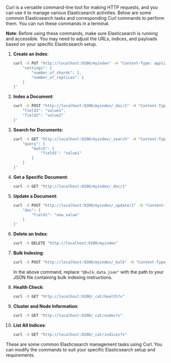 Curl is a versatile command-line tool for making HTTP requests, and you can use it to manage various Elasticsearch activities. Below are some common Elasticsearch tasks and corresponding Curl commands to perform them. You can run these commands in a terminal.

**Note**: Before using these commands, make sure Elasticsearch is running and accessible. You may need to adjust the URLs, indices, and payloads based on your specific Elasticsearch setup.

1. **Create an Index**:
   
   ```bash
   curl -X PUT "http://localhost:9200/myindex" -H "Content-Type: application/json" -d '{
       "settings": {
           "number_of_shards": 1,
           "number_of_replicas": 1
       }
   }'
   ```

2. **Index a Document**:

   ```bash
   curl -X POST "http://localhost:9200/myindex/_doc/1" -H "Content-Type: application/json" -d '{
       "field1": "value1",
       "field2": "value2"
   }'
   ```

3. **Search for Documents**:

   ```bash
   curl -X GET "http://localhost:9200/myindex/_search" -H "Content-Type: application/json" -d '{
       "query": {
           "match": {
               "field1": "value1"
           }
       }
   }'
   ```

4. **Get a Specific Document**:

   ```bash
   curl -X GET "http://localhost:9200/myindex/_doc/1"
   ```

5. **Update a Document**:

   ```bash
   curl -X POST "http://localhost:9200/myindex/_update/1" -H "Content-Type: application/json" -d '{
       "doc": {
           "field1": "new_value"
       }
   }'
   ```

6. **Delete an Index**:

   ```bash
   curl -X DELETE "http://localhost:9200/myindex"
   ```

7. **Bulk Indexing**:

   ```bash
   curl -X POST "http://localhost:9200/myindex/_bulk" -H "Content-Type: application/x-ndjson" --data-binary "@bulk_data.json"
   ```

   In the above command, replace `"@bulk_data.json"` with the path to your JSON file containing bulk indexing instructions.

8. **Health Check**:

   ```bash
   curl -X GET "http://localhost:9200/_cat/health?v"
   ```

9. **Cluster and Node Information**:

   ```bash
   curl -X GET "http://localhost:9200/_cat/nodes?v"
   ```

10. **List All Indices**:

    ```bash
    curl -X GET "http://localhost:9200/_cat/indices?v"
    ```

These are some common Elasticsearch management tasks using Curl. You can modify the commands to suit your specific Elasticsearch setup and requirements.
